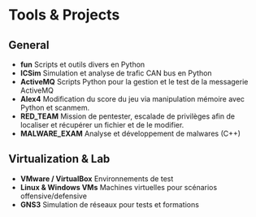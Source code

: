 # Tools & Projects

## General
- **fun**  Scripts et outils divers en Python
- **ICSim**  Simulation et analyse de trafic CAN bus en Python
- **ActiveMQ**  Scripts Python pour la gestion et le test de la messagerie ActiveMQ
- **Alex4**  Modification du score du jeu via manipulation mémoire avec Python et scanmem.
- **RED_TEAM**  Mission de pentester, escalade de privilèges afin de localiser et récupérer un fichier et de le modifier.
- **MALWARE_EXAM**  Analyse et développement de malwares (C++)

## Virtualization & Lab
- **VMware / VirtualBox**  Environnements de test
- **Linux & Windows VMs**  Machines virtuelles pour scénarios offensive/defensive
- **GNS3**  Simulation de réseaux pour tests et formations
